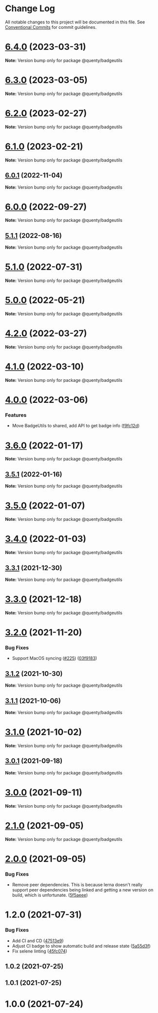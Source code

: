 # Change Log

All notable changes to this project will be documented in this file.
See [Conventional Commits](https://conventionalcommits.org) for commit guidelines.

# [6.4.0](https://github.com/Quenty/NevermoreEngine/compare/@quenty/badgeutils@6.3.0...@quenty/badgeutils@6.4.0) (2023-03-31)

**Note:** Version bump only for package @quenty/badgeutils





# [6.3.0](https://github.com/Quenty/NevermoreEngine/compare/@quenty/badgeutils@6.2.0...@quenty/badgeutils@6.3.0) (2023-03-05)

**Note:** Version bump only for package @quenty/badgeutils





# [6.2.0](https://github.com/Quenty/NevermoreEngine/compare/@quenty/badgeutils@6.1.0...@quenty/badgeutils@6.2.0) (2023-02-27)

**Note:** Version bump only for package @quenty/badgeutils





# [6.1.0](https://github.com/Quenty/NevermoreEngine/compare/@quenty/badgeutils@6.0.1...@quenty/badgeutils@6.1.0) (2023-02-21)

**Note:** Version bump only for package @quenty/badgeutils





## [6.0.1](https://github.com/Quenty/NevermoreEngine/compare/@quenty/badgeutils@6.0.0...@quenty/badgeutils@6.0.1) (2022-11-04)

**Note:** Version bump only for package @quenty/badgeutils





# [6.0.0](https://github.com/Quenty/NevermoreEngine/compare/@quenty/badgeutils@5.1.1...@quenty/badgeutils@6.0.0) (2022-09-27)

**Note:** Version bump only for package @quenty/badgeutils





## [5.1.1](https://github.com/Quenty/NevermoreEngine/compare/@quenty/badgeutils@5.1.0...@quenty/badgeutils@5.1.1) (2022-08-16)

**Note:** Version bump only for package @quenty/badgeutils





# [5.1.0](https://github.com/Quenty/NevermoreEngine/compare/@quenty/badgeutils@5.0.0...@quenty/badgeutils@5.1.0) (2022-07-31)

**Note:** Version bump only for package @quenty/badgeutils





# [5.0.0](https://github.com/Quenty/NevermoreEngine/compare/@quenty/badgeutils@4.2.0...@quenty/badgeutils@5.0.0) (2022-05-21)

**Note:** Version bump only for package @quenty/badgeutils





# [4.2.0](https://github.com/Quenty/NevermoreEngine/compare/@quenty/badgeutils@4.1.0...@quenty/badgeutils@4.2.0) (2022-03-27)

**Note:** Version bump only for package @quenty/badgeutils





# [4.1.0](https://github.com/Quenty/NevermoreEngine/compare/@quenty/badgeutils@4.0.0...@quenty/badgeutils@4.1.0) (2022-03-10)

**Note:** Version bump only for package @quenty/badgeutils





# [4.0.0](https://github.com/Quenty/NevermoreEngine/compare/@quenty/badgeutils@3.6.0...@quenty/badgeutils@4.0.0) (2022-03-06)


### Features

* Move BadgeUtils to shared, add API to get badge info ([f9fc12d](https://github.com/Quenty/NevermoreEngine/commit/f9fc12d9d465dbbb9345d216789a8faf98430172))





# [3.6.0](https://github.com/Quenty/NevermoreEngine/compare/@quenty/badgeutils@3.5.1...@quenty/badgeutils@3.6.0) (2022-01-17)

**Note:** Version bump only for package @quenty/badgeutils





## [3.5.1](https://github.com/Quenty/NevermoreEngine/compare/@quenty/badgeutils@3.5.0...@quenty/badgeutils@3.5.1) (2022-01-16)

**Note:** Version bump only for package @quenty/badgeutils





# [3.5.0](https://github.com/Quenty/NevermoreEngine/compare/@quenty/badgeutils@3.4.0...@quenty/badgeutils@3.5.0) (2022-01-07)

**Note:** Version bump only for package @quenty/badgeutils





# [3.4.0](https://github.com/Quenty/NevermoreEngine/compare/@quenty/badgeutils@3.3.1...@quenty/badgeutils@3.4.0) (2022-01-03)

**Note:** Version bump only for package @quenty/badgeutils





## [3.3.1](https://github.com/Quenty/NevermoreEngine/compare/@quenty/badgeutils@3.3.0...@quenty/badgeutils@3.3.1) (2021-12-30)

**Note:** Version bump only for package @quenty/badgeutils





# [3.3.0](https://github.com/Quenty/NevermoreEngine/compare/@quenty/badgeutils@3.2.0...@quenty/badgeutils@3.3.0) (2021-12-18)

**Note:** Version bump only for package @quenty/badgeutils





# [3.2.0](https://github.com/Quenty/NevermoreEngine/compare/@quenty/badgeutils@3.1.2...@quenty/badgeutils@3.2.0) (2021-11-20)


### Bug Fixes

* Support MacOS syncing ([#225](https://github.com/Quenty/NevermoreEngine/issues/225)) ([03f9183](https://github.com/Quenty/NevermoreEngine/commit/03f918392c6a5bdd33f8a17c38de371d1e06c67a))





## [3.1.2](https://github.com/Quenty/NevermoreEngine/compare/@quenty/badgeutils@3.1.1...@quenty/badgeutils@3.1.2) (2021-10-30)

**Note:** Version bump only for package @quenty/badgeutils





## [3.1.1](https://github.com/Quenty/NevermoreEngine/compare/@quenty/badgeutils@3.1.0...@quenty/badgeutils@3.1.1) (2021-10-06)

**Note:** Version bump only for package @quenty/badgeutils





# [3.1.0](https://github.com/Quenty/NevermoreEngine/compare/@quenty/badgeutils@3.0.1...@quenty/badgeutils@3.1.0) (2021-10-02)

**Note:** Version bump only for package @quenty/badgeutils





## [3.0.1](https://github.com/Quenty/NevermoreEngine/compare/@quenty/badgeutils@3.0.0...@quenty/badgeutils@3.0.1) (2021-09-18)

**Note:** Version bump only for package @quenty/badgeutils





# [3.0.0](https://github.com/Quenty/NevermoreEngine/compare/@quenty/badgeutils@2.1.0...@quenty/badgeutils@3.0.0) (2021-09-11)

**Note:** Version bump only for package @quenty/badgeutils





# [2.1.0](https://github.com/Quenty/NevermoreEngine/compare/@quenty/badgeutils@2.0.0...@quenty/badgeutils@2.1.0) (2021-09-05)

**Note:** Version bump only for package @quenty/badgeutils





# [2.0.0](https://github.com/Quenty/NevermoreEngine/compare/@quenty/badgeutils@1.2.0...@quenty/badgeutils@2.0.0) (2021-09-05)


### Bug Fixes

* Remove peer dependencies. This is because lerna doesn't really support peer dependencies being linked and getting a new version on build, which is unfortunate. ([5f5aeee](https://github.com/Quenty/NevermoreEngine/commit/5f5aeeea8de9975435309e53679f0ef7064f9dd0))





# 1.2.0 (2021-07-31)


### Bug Fixes

* Add CI and CD ([47513e9](https://github.com/Quenty/NevermoreEngine/commit/47513e9b568162707534af132396dd8756947dd3))
* Adjust CI badge to show automatic build and release state ([5a55d3f](https://github.com/Quenty/NevermoreEngine/commit/5a55d3f19bf8d66a760d67da9b56ed47fab74656))
* Fix selene linting ([45fc074](https://github.com/Quenty/NevermoreEngine/commit/45fc07489ee59127ac6582689f19a0e87c1e5b5a))



## 1.0.2 (2021-07-25)



## 1.0.1 (2021-07-25)



# 1.0.0 (2021-07-24)
